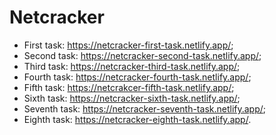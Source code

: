 # Netcracker
* First task: https://netcracker-first-task.netlify.app/;
* Second task: https://netcracker-second-task.netlify.app/;
* Third task: https://netcracker-third-task.netlify.app/;
* Fourth task: https://netcracker-fourth-task.netlify.app/;
* Fifth task: https://netcrakcer-fifth-task.netlify.app/;
* Sixth task: https://netcracker-sixth-task.netlify.app/;
* Seventh task: https://netcracker-seventh-task.netlify.app/;
* Eighth task: https://netcracker-eighth-task.netlify.app/.
